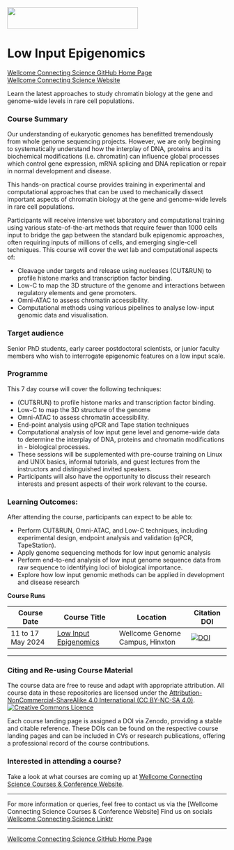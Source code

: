 <img src="https://coursesandconferences.wellcomeconnectingscience.org/wp-content/themes/wcc_courses_and_conferences/dist/assets/svg/logo.svg" width="300" height="50"> 

# Low Input Epigenomics

[Wellcome Connecting Science GitHub Home Page](https://github.com/WCSCourses) <br /> 
[Wellcome Connecting Science Website](https://coursesandconferences.wellcomeconnectingscience.org/)

Learn the latest approaches to study chromatin biology at the gene and genome-wide levels in rare cell populations.

### Course Summary 
Our understanding of eukaryotic genomes has benefitted tremendously from whole genome sequencing projects. However, we are only beginning to systematically understand how the interplay of DNA, proteins and its biochemical modifications (i.e. chromatin) can influence global processes which control gene expression, mRNA splicing and DNA replication or repair in normal development and disease.

This hands-on practical course provides training in experimental and computational approaches that can be used to mechanically dissect important aspects of chromatin biology at the gene and genome-wide levels in rare cell populations.

Participants will receive intensive wet laboratory and computational training using various state-of-the-art methods that require fewer than 1000 cells input to bridge the gap between the standard bulk epigenomic approaches, often requiring inputs of millions of cells, and emerging single-cell techniques. This course will cover the wet lab and computational aspects of:

- Cleavage under targets and release using nucleases (CUT&RUN) to profile histone marks and transcription factor binding.
- Low-C to map the 3D structure of the genome and interactions between regulatory elements and gene promoters.
- Omni-ATAC to assess chromatin accessibility.
- Computational methods using various pipelines to analyse low-input genomic data and visualisation.

### Target audience

Senior PhD students, early career postdoctoral scientists, or junior faculty members who wish to interrogate epigenomic features on a low input scale.

### Programme
This 7 day course will cover the following techniques:

- (CUT&RUN) to profile histone marks and transcription factor binding.
- Low-C to map the 3D structure of the genome
- Omni-ATAC to assess chromatin accessibility.
- End-point analysis using qPCR and Tape station techniques
- Computational analysis of low input gene level and genome-wide data to determine the interplay of DNA, proteins and chromatin modifications in - biological processes. 
- These sessions will be supplemented with pre-course training on Linux and UNIX basics, informal tutorials, and guest lectures from the instructors and distinguished invited speakers.
- Participants will also have the opportunity to discuss their research interests and present aspects of their work relevant to the course.

### Learning Outcomes:

After attending the course, participants can expect to be able to:

- Perform CUT&RUN, Omni-ATAC, and Low-C techniques, including experimental design, endpoint analysis and validation (qPCR, TapeStation).
- Apply genome sequencing methods for low input genomic analysis
- Perform end-to-end analysis of low input genome sequence data from raw sequence to identifying loci of biological importance.
- Explore how low input genomic methods can be applied in development and disease research

**Course Runs**      

| Course Date | Course Title | Location |Citation DOI |
|-------------|--------------|----------|-------------|
| 11 to 17 May 2024 | [Low Input Epigenomics](https://github.com/WCSCourses/Low_Input_Epigenomics) | Wellcome Genome Campus, Hinxton | [![DOI](https://zenodo.org/badge/693668431.svg)](https://doi.org/10.5281/zenodo.14038060) |

******

### Citing and Re-using Course Material

The course data are free to reuse and adapt with appropriate attribution. All course data in these repositories are licensed under the <a rel="license" href="https://creativecommons.org/licenses/by-nc-sa/4.0/">Attribution-NonCommercial-ShareAlike 4.0 International (CC BY-NC-SA 4.0)</a>. <a rel="license" href="http://creativecommons.org/licenses/by/4.0/"><img alt="Creative Commons Licence" style="border-width:0" src="https://i.creativecommons.org/l/by-nc-sa/4.0/88x31.png" /></a><br /> 

Each course landing page is assigned a DOI via Zenodo, providing a stable and citable reference. These DOIs can be found on the respective course landing pages and can be included in CVs or research publications, offering a professional record of the course contributions.

### Interested in attending a course?

Take a look at what courses are coming up at [Wellcome Connecting Science Courses & Conference Website](https://coursesandconferences.wellcomeconnectingscience.org/our-events/).

---

For more information or queries, feel free to contact us via the [Wellcome Connecting Science Courses & Conference Website]
Find us on socials [Wellcome Connecting Science Linktr](https://linktr.ee/eventswcs)

---

[Wellcome Connecting Science GitHub Home Page](https://github.com/WCSCourses) 

